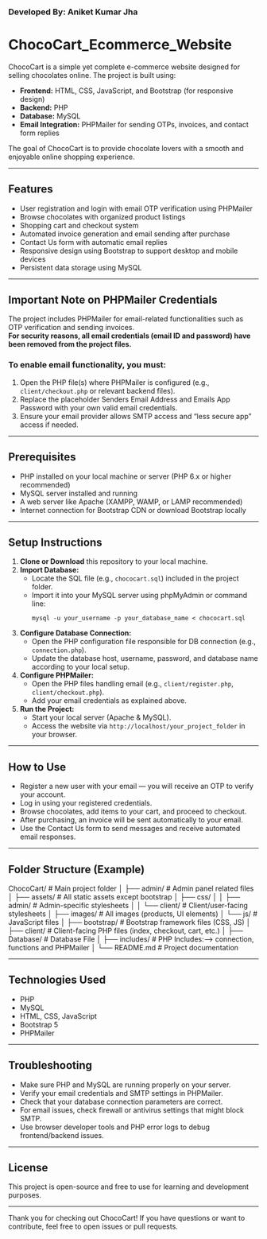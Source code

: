 ### Developed By: Aniket Kumar Jha
# ChocoCart_Ecommerce_Website

ChocoCart is a simple yet complete e-commerce website designed for selling chocolates online. The project is built using:

- **Frontend:** HTML, CSS, JavaScript, and Bootstrap (for responsive design)  
- **Backend:** PHP  
- **Database:** MySQL  
- **Email Integration:** PHPMailer for sending OTPs, invoices, and contact form replies

The goal of ChocoCart is to provide chocolate lovers with a smooth and enjoyable online shopping experience.

---

## Features

- User registration and login with email OTP verification using PHPMailer  
- Browse chocolates with organized product listings  
- Shopping cart and checkout system  
- Automated invoice generation and email sending after purchase  
- Contact Us form with automatic email replies  
- Responsive design using Bootstrap to support desktop and mobile devices  
- Persistent data storage using MySQL  

---

## Important Note on PHPMailer Credentials

The project includes PHPMailer for email-related functionalities such as OTP verification and sending invoices.  
**For security reasons, all email credentials (email ID and password) have been removed from the project files.**

### To enable email functionality, you must:  
1. Open the PHP file(s) where PHPMailer is configured (e.g., `client/checkout.php` or relevant backend files).  
2. Replace the placeholder Senders Email Address and Emails App Password with your own valid email credentials.  
3. Ensure your email provider allows SMTP access and “less secure app” access if needed.  

---

## Prerequisites

- PHP installed on your local machine or server (PHP 6.x or higher recommended)  
- MySQL server installed and running  
- A web server like Apache (XAMPP, WAMP, or LAMP recommended)  
- Internet connection for Bootstrap CDN or download Bootstrap locally  

---

## Setup Instructions

1. **Clone or Download** this repository to your local machine.  
2. **Import Database:**  
   - Locate the SQL file (e.g., `chococart.sql`) included in the project folder.  
   - Import it into your MySQL server using phpMyAdmin or command line:  
     ```
     mysql -u your_username -p your_database_name < chococart.sql
     ```  
3. **Configure Database Connection:**  
   - Open the PHP configuration file responsible for DB connection (e.g., `connection.php`).  
   - Update the database host, username, password, and database name according to your local setup.  
4. **Configure PHPMailer:**  
   - Open the PHP files handling email (e.g., `client/register.php`, `client/checkout.php`).  
   - Add your email credentials as explained above.  
5. **Run the Project:**  
   - Start your local server (Apache & MySQL).  
   - Access the website via `http://localhost/your_project_folder` in your browser.  

---

## How to Use

- Register a new user with your email — you will receive an OTP to verify your account.  
- Log in using your registered credentials.  
- Browse chocolates, add items to your cart, and proceed to checkout.  
- After purchasing, an invoice will be sent automatically to your email.  
- Use the Contact Us form to send messages and receive automated email responses.  

---

## Folder Structure (Example)

ChocoCart/                       # Main project folder
│
├── admin/                       # Admin panel related files
│
├── assets/                      # All static assets except bootstrap
│   ├── css/
│   │   ├── admin/               # Admin-specific stylesheets
│   │   └── client/              # Client/user-facing stylesheets
│   ├── images/                  # All images (products, UI elements)
│   └── js/                     # JavaScript files
│
├── bootstrap/                   # Bootstrap framework files (CSS, JS)
│
├── client/                      # Client-facing PHP files (index, checkout, cart, etc.)
│
├── Database/                    # Database File
│
├── includes/                    # PHP Includes:--> connection, functions and PHPMailer
│
└── README.md                    # Project documentation


---

## Technologies Used

- PHP  
- MySQL  
- HTML, CSS, JavaScript  
- Bootstrap 5  
- PHPMailer  

---

## Troubleshooting

- Make sure PHP and MySQL are running properly on your server.  
- Verify your email credentials and SMTP settings in PHPMailer.  
- Check that your database connection parameters are correct.  
- For email issues, check firewall or antivirus settings that might block SMTP.  
- Use browser developer tools and PHP error logs to debug frontend/backend issues.  

---

## License

This project is open-source and free to use for learning and development purposes.

---

Thank you for checking out ChocoCart! If you have questions or want to contribute, feel free to open issues or pull requests.

